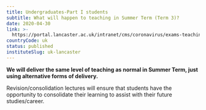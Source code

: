 ```yaml
---
title: Undergraduates-Part I students
subtitle: What will happen to teaching in Summer Term (Term 3)?
date: 2020-04-30
link: >-
  https://portal.lancaster.ac.uk/intranet/cms/coronavirus/exams-teaching-and-assessment
countryCode: uk
status: published
instituteSlug: uk-lancaster
---
```

**We will deliver the same level of teaching as normal in Summer Term, just using alternative forms of delivery.**

Revision/consolidation lectures will ensure that students have the opportunity to consolidate their learning to assist with their future studies/career.
